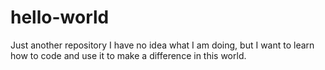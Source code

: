 # hello-world
Just another repository
I have no idea what I am doing, but I want to learn how to code and use it to make a difference in this world. 
